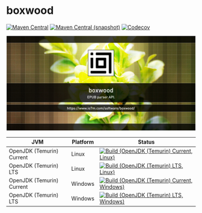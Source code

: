 boxwood
===

[![Maven Central](https://img.shields.io/maven-central/v/com.io7m.boxwood/com.io7m.boxwood.svg?style=flat-square)](http://search.maven.org/#search%7Cga%7C1%7Cg%3A%22com.io7m.boxwood%22)
[![Maven Central (snapshot)](https://img.shields.io/nexus/s/https/s01.oss.sonatype.org/com.io7m.boxwood/com.io7m.boxwood.svg?style=flat-square)](https://s01.oss.sonatype.org/content/repositories/snapshots/com/io7m/boxwood/)
[![Codecov](https://img.shields.io/codecov/c/github/io7m/boxwood.svg?style=flat-square)](https://codecov.io/gh/io7m/boxwood)

![boxwood](./src/site/resources/boxwood.jpg?raw=true)

| JVM | Platform | Status |
|-----|----------|--------|
| OpenJDK (Temurin) Current | Linux | [![Build (OpenJDK (Temurin) Current, Linux)](https://img.shields.io/github/workflow/status/io7m/boxwood/main.linux.temurin.current)](https://github.com/io7m/boxwood/actions?query=workflow%3Amain.linux.temurin.current)|
| OpenJDK (Temurin) LTS | Linux | [![Build (OpenJDK (Temurin) LTS, Linux)](https://img.shields.io/github/workflow/status/io7m/boxwood/main.linux.temurin.lts)](https://github.com/io7m/boxwood/actions?query=workflow%3Amain.linux.temurin.lts)|
| OpenJDK (Temurin) Current | Windows | [![Build (OpenJDK (Temurin) Current, Windows)](https://img.shields.io/github/workflow/status/io7m/boxwood/main.windows.temurin.current)](https://github.com/io7m/boxwood/actions?query=workflow%3Amain.windows.temurin.current)|
| OpenJDK (Temurin) LTS | Windows | [![Build (OpenJDK (Temurin) LTS, Windows)](https://img.shields.io/github/workflow/status/io7m/boxwood/main.windows.temurin.lts)](https://github.com/io7m/boxwood/actions?query=workflow%3Amain.windows.temurin.lts)|
